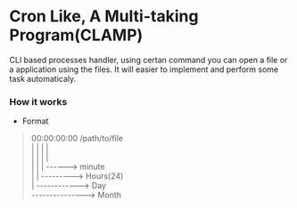 
# Cron Like, A Multi-taking Program(CLAMP)

CLI based processes handler, using certan command you can open a file or a application using the files. It will easier to implement and perform some task automaticaly.   

### How it works  

- Format  

>   00:00:00:00 /path/to/file  
>    |  |  |  |  
>    |  |  |  |  
>    |  |  |  ------> minute  
>    |  |  ---------> Hours(24)  
>    |  ------------> Day  
>    ---------------> Month  
